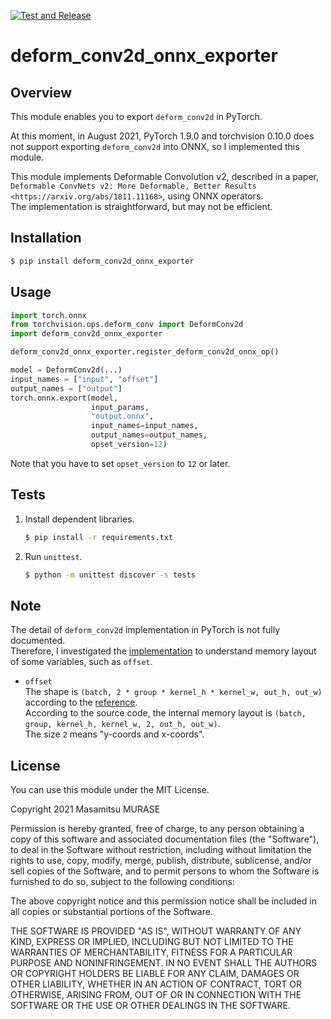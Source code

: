 [![Test and Release](https://github.com/masamitsu-murase/deform_conv2d_onnx_exporter/actions/workflows/ci.yml/badge.svg)](https://github.com/masamitsu-murase/deform_conv2d_onnx_exporter/actions/workflows/ci.yml)

# deform_conv2d_onnx_exporter

## Overview

This module enables you to export `deform_conv2d` in PyTorch.

At this moment, in August 2021, PyTorch 1.9.0 and torchvision 0.10.0 does not support exporting `deform_conv2d` into ONNX, so I implemented this module.

This module implements Deformable Convolution v2, described in a paper, `Deformable ConvNets v2: More Deformable, Better Results <https://arxiv.org/abs/1811.11168>`, using ONNX operators.  
The implementation is straightforward, but may not be efficient.

## Installation

```sh
$ pip install deform_conv2d_onnx_exporter
```

## Usage

```python
import torch.onnx
from torchvision.ops.deform_conv import DeformConv2d
import deform_conv2d_onnx_exporter

deform_conv2d_onnx_exporter.register_deform_conv2d_onnx_op()

model = DeformConv2d(...)
input_names = ["input", "offset"]
output_names = ["output"]
torch.onnx.export(model,
                  input_params,
                  "output.onnx",
                  input_names=input_names,
                  output_names=output_names,
                  opset_version=12)
```

Note that you have to set `opset_version` to `12` or later.

## Tests

1. Install dependent libraries.  
   ```sh
   $ pip install -r requirements.txt
   ```
2. Run `unittest`.  
   ```sh
   $ python -m unittest discover -s tests
   ```

## Note

The detail of `deform_conv2d` implementation in PyTorch is not fully documented.  
Therefore, I investigated the [implementation](https://github.com/pytorch/vision/blob/19ad0bbc5e26504a501b9be3f0345381d6ba1efc/torchvision/csrc/ops/cpu/deform_conv2d_kernel.cpp) to understand memory layout of some variables, such as `offset`.

* `offset`  
  The shape is `(batch, 2 * group * kernel_h * kernel_w, out_h, out_w)` according to the [reference](https://pytorch.org/vision/stable/ops.html#torchvision.ops.deform_conv2d).  
  According to the source code, the internal memory layout is `(batch, group, kernel_h, kernel_w, 2, out_h, out_w)`.  
  The size `2` means "y-coords and x-coords".

## License

You can use this module under the MIT License.

Copyright 2021 Masamitsu MURASE

Permission is hereby granted, free of charge, to any person obtaining a copy of this software and associated documentation files (the "Software"), to deal in the Software without restriction, including without limitation the rights to use, copy, modify, merge, publish, distribute, sublicense, and/or sell copies of the Software, and to permit persons to whom the Software is furnished to do so, subject to the following conditions:

The above copyright notice and this permission notice shall be included in all copies or substantial portions of the Software.

THE SOFTWARE IS PROVIDED "AS IS", WITHOUT WARRANTY OF ANY KIND, EXPRESS OR IMPLIED, INCLUDING BUT NOT LIMITED TO THE WARRANTIES OF MERCHANTABILITY, FITNESS FOR A PARTICULAR PURPOSE AND NONINFRINGEMENT. IN NO EVENT SHALL THE AUTHORS OR COPYRIGHT HOLDERS BE LIABLE FOR ANY CLAIM, DAMAGES OR OTHER LIABILITY, WHETHER IN AN ACTION OF CONTRACT, TORT OR OTHERWISE, ARISING FROM, OUT OF OR IN CONNECTION WITH THE SOFTWARE OR THE USE OR OTHER DEALINGS IN THE SOFTWARE.
